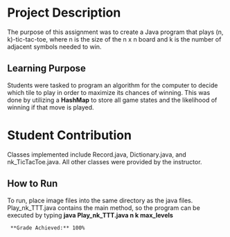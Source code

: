 # Project Description
The purpose of this assignment was to create a Java program that plays (n, k)-tic-tac-toe, where n is the size of the n x n board and k is the number of adjacent symbols needed to win.

## Learning Purpose
Students were tasked to program an algorithm for the computer to decide which tile to play in order to maximize its chances of winning. This was done by utilizing a **HashMap** to store all game states and the likelihood of winning if that move is played.

# Student Contribution
Classes implemented include Record.java, Dictionary.java, and nk_TicTacToe.java. All other classes were provided by the instructor.

## How to Run
To run, place image files into the same directory as the java files. Play_nk_TTT.java contains the main method, so the program can be executed by typing
  **java Play_nk_TTT.java n k max_levels**
  
```
 **Grade Achieved:** 100%
```
